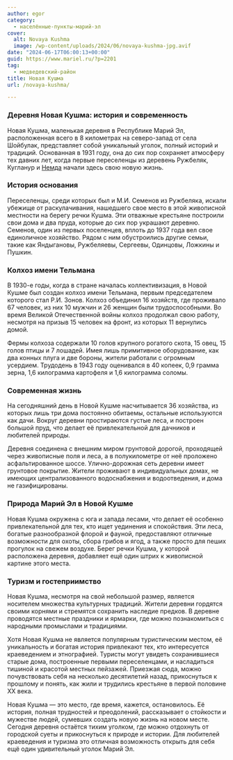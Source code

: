 ```yaml
---
author: egor
category:
  - населённые-пункты-марий-эл
cover:
  alt: Novaya Kushma
  image: /wp-content/uploads/2024/06/novaya-kushma-jpg.avif
date: "2024-06-17T06:00:13+00:00"
guid: https://www.mariel.ru/?p=2201
tag:
  - медведевский-район
title: Новая Кушма
url: /novaya-kushma/

---
```

### Деревня Новая Кушма: история и современность

Новая Кушма, маленькая деревня в Республике Марий Эл, расположенная всего в 8 километрах на северо-запад от села Шойбулак, представляет собой уникальный уголок, полный историй и традиций. Основанная в 1931 году, она до сих пор сохраняет атмосферу тех давних лет, когда первые переселенцы из деревень Ружбеляк, Кугланур и [Немда](/nemda/) начали здесь свою новую жизнь.

### История основания

Переселенцы, среди которых был и М.И. Семенов из Ружбеляка, искали убежище от раскулачивания, нашедшего свое место в этой живописной местности на берегу речки Кушма. Эти отважные крестьяне построили свои дома и два пруда, которые до сих пор украшают деревню. Семенов, один из первых поселенцев, вплоть до 1937 года вел свое единоличное хозяйство. Рядом с ним обустроились другие семьи, такие как Яндыгановы, Ружбеляевы, Сергеевы, Одинцовы, Ложкины и Пушкин.

### Колхоз имени Тельмана

В 1930-е годы, когда в стране началась коллективизация, в Новой Кушме был создан колхоз имени Тельмана, первым председателем которого стал Р.И. Зонов. Колхоз объединил 16 хозяйств, где проживало 67 человек, из них 10 мужчин и 26 женщин были трудоспособными. Во время Великой Отечественной войны колхоз продолжал свою работу, несмотря на призыв 15 человек на фронт, из которых 11 вернулись домой.

Фермы колхоза содержали 10 голов крупного рогатого скота, 15 овец, 15 голов птицы и 7 лошадей. Имея лишь примитивное оборудование, как два конных плуга и две бороны, жители работали с огромным усердием. Трудодень в 1943 году оценивался в 40 копеек, 0,9 грамма зерна, 1,6 килограмма картофеля и 1,6 килограмма соломы.

### Современная жизнь

На сегодняшний день в Новой Кушме насчитывается 36 хозяйства, из которых лишь три дома постоянно обитаемы, остальные используются как дачи. Вокруг деревни простираются густые леса, и построен большой пруд, что делает её привлекательной для дачников и любителей природы.

Деревня соединена с внешним миром грунтовой дорогой, проходящей через живописные поля и леса, а в полукилометре от неё проложено асфальтированное шоссе. Улично-дорожная сеть деревни имеет грунтовое покрытие. Жители проживают в индивидуальных домах, не имеющих централизованного водоснабжения и водоотведения, и дома не газифицированы.

### Природа Марий Эл в Новой Кушме

Новая Кушма окружена с юга и запада лесами, что делает её особенно привлекательной для тех, кто ищет уединения и спокойствия. Эти леса, богатые разнообразной флорой и фауной, предоставляют отличные возможности для охоты, сбора грибов и ягод, а также просто для пеших прогулок на свежем воздухе. Берег речки Кушма, у которой расположена деревня, добавляет ещё один штрих к живописной картине этого места.

### Туризм и гостеприимство

Новая Кушма, несмотря на свой небольшой размер, является носителем множества культурных традиций. Жители деревни гордятся своими корнями и стремятся сохранить наследие предков. В деревне проводятся местные праздники и ярмарки, где можно познакомиться с народными промыслами и традициями.

Хотя Новая Кушма не является популярным туристическим местом, её уникальность и богатая история привлекают тех, кто интересуется краеведением и этнографией. Туристы могут увидеть сохранившиеся старые дома, построенные первыми переселенцами, и насладиться тишиной и красотой местных пейзажей. Приезжая сюда, можно почувствовать себя на несколько десятилетий назад, прикоснуться к прошлому и понять, как жили и трудились крестьяне в первой половине XX века.

Новая Кушма — это место, где время, кажется, остановилось. Её история, полная трудностей и преодолений, рассказывает о стойкости и мужестве людей, сумевших создать новую жизнь на новом месте. Сегодня деревня остаётся тихим уголком, где можно отдохнуть от городской суеты и прикоснуться к природе и истории. Для любителей краеведения и туризма это отличная возможность открыть для себя ещё один удивительный уголок Марий Эл.
